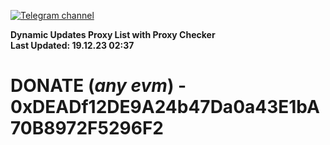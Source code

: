 [![Telegram channel](https://img.shields.io/endpoint?url=https://runkit.io/damiankrawczyk/telegram-badge/branches/master?url=https://t.me/n4z4v0d)](https://t.me/n4z4v0d) 

**Dynamic Updates Proxy List with Proxy Checker**  
**Last Updated: 19.12.23 02:37**

# DONATE (_any evm_) - 0xDEADf12DE9A24b47Da0a43E1bA70B8972F5296F2
